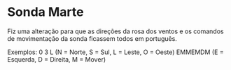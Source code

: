 # Sonda Marte

Fiz uma alteração para que as direções da rosa dos ventos e os comandos de movimentação da sonda ficassem todos em português.

Exemplos:
	0 3 L (N = Norte, S = Sul, L = Leste, O = Oeste)
	EMMEMDM (E = Esquerda, D = Direita, M = Mover)